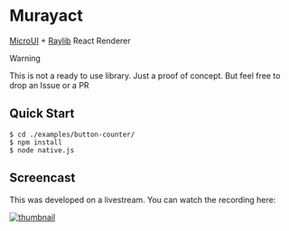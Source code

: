 # Murayact

[MicroUI](https://github.com/rxi/microui) + [Raylib](https://www.raylib.com/) React Renderer

> [!WARNING]
> This is not a ready to use library. Just a proof of concept. But feel free to drop an Issue or a PR

## Quick Start

```console
$ cd ./examples/button-counter/
$ npm install
$ node native.js
```

## Screencast

This was developed on a livestream. You can watch the recording here:

[![thumbnail](./thumbnail.png)](https://www.youtube.com/watch?v=sk0VFcOeTAw)
